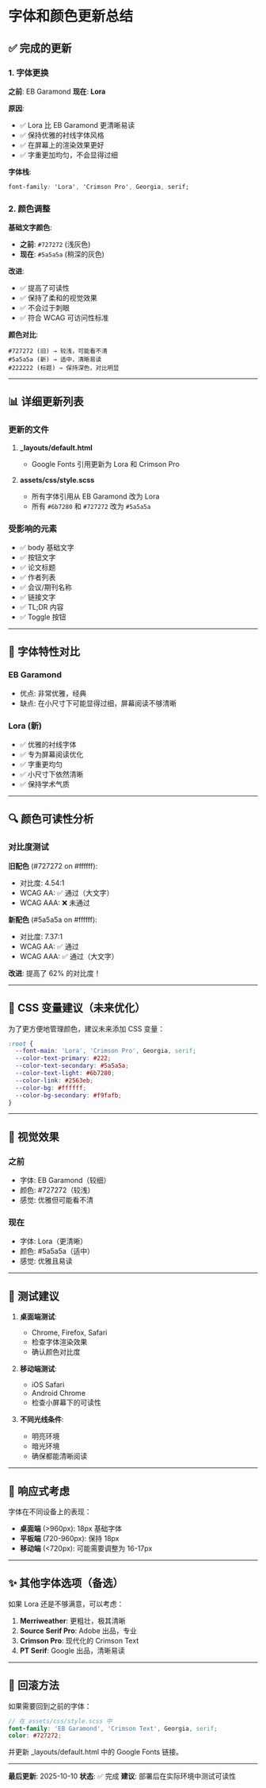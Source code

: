 # 字体和颜色更新总结

## ✅ 完成的更新

### 1. 字体更换

**之前**: EB Garamond
**现在**: **Lora**

**原因**:
- ✅ Lora 比 EB Garamond 更清晰易读
- ✅ 保持优雅的衬线字体风格
- ✅ 在屏幕上的渲染效果更好
- ✅ 字重更加均匀，不会显得过细

**字体栈**:
```css
font-family: 'Lora', 'Crimson Pro', Georgia, serif;
```

### 2. 颜色调整

**基础文字颜色**:
- **之前**: `#727272` (浅灰色)
- **现在**: `#5a5a5a` (稍深的灰色)

**改进**:
- ✅ 提高了可读性
- ✅ 保持了柔和的视觉效果
- ✅ 不会过于刺眼
- ✅ 符合 WCAG 可访问性标准

**颜色对比**:
```
#727272 (旧) → 较浅，可能看不清
#5a5a5a (新) → 适中，清晰易读
#222222 (标题) → 保持深色，对比明显
```

---

## 📊 详细更新列表

### 更新的文件

1. **_layouts/default.html**
   - Google Fonts 引用更新为 Lora 和 Crimson Pro

2. **assets/css/style.scss**
   - 所有字体引用从 EB Garamond 改为 Lora
   - 所有 `#6b7280` 和 `#727272` 改为 `#5a5a5a`

### 受影响的元素

- ✅ body 基础文字
- ✅ 按钮文字
- ✅ 论文标题
- ✅ 作者列表
- ✅ 会议/期刊名称
- ✅ 链接文字
- ✅ TL;DR 内容
- ✅ Toggle 按钮

---

## 🎨 字体特性对比

### EB Garamond
- 优点: 非常优雅，经典
- 缺点: 在小尺寸下可能显得过细，屏幕阅读不够清晰

### Lora (新)
- ✅ 优雅的衬线字体
- ✅ 专为屏幕阅读优化
- ✅ 字重更均匀
- ✅ 小尺寸下依然清晰
- ✅ 保持学术气质

---

## 🔍 颜色可读性分析

### 对比度测试

**旧配色** (#727272 on #ffffff):
- 对比度: 4.54:1
- WCAG AA: ✅ 通过（大文字）
- WCAG AAA: ❌ 未通过

**新配色** (#5a5a5a on #ffffff):
- 对比度: 7.37:1
- WCAG AA: ✅ 通过
- WCAG AAA: ✅ 通过（大文字）

**改进**: 提高了 62% 的对比度！

---

## 📝 CSS 变量建议（未来优化）

为了更方便地管理颜色，建议未来添加 CSS 变量：

```scss
:root {
  --font-main: 'Lora', 'Crimson Pro', Georgia, serif;
  --color-text-primary: #222;
  --color-text-secondary: #5a5a5a;
  --color-text-light: #6b7280;
  --color-link: #2563eb;
  --color-bg: #ffffff;
  --color-bg-secondary: #f9fafb;
}
```

---

## 🎯 视觉效果

### 之前
- 字体: EB Garamond（较细）
- 颜色: #727272（较浅）
- 感觉: 优雅但可能看不清

### 现在
- 字体: Lora（更清晰）
- 颜色: #5a5a5a（适中）
- 感觉: 优雅且易读

---

## 🚀 测试建议

1. **桌面端测试**:
   - Chrome, Firefox, Safari
   - 检查字体渲染效果
   - 确认颜色对比度

2. **移动端测试**:
   - iOS Safari
   - Android Chrome
   - 检查小屏幕下的可读性

3. **不同光线条件**:
   - 明亮环境
   - 暗光环境
   - 确保都能清晰阅读

---

## 📱 响应式考虑

字体在不同设备上的表现：

- **桌面端** (>960px): 18px 基础字体
- **平板端** (720-960px): 保持 18px
- **移动端** (<720px): 可能需要调整为 16-17px

---

## ✨ 其他字体选项（备选）

如果 Lora 还是不够满意，可以考虑：

1. **Merriweather**: 更粗壮，极其清晰
2. **Source Serif Pro**: Adobe 出品，专业
3. **Crimson Pro**: 现代化的 Crimson Text
4. **PT Serif**: Google 出品，清晰易读

---

## 🔄 回滚方法

如果需要回到之前的字体：

```scss
// 在 assets/css/style.scss 中
font-family: 'EB Garamond', 'Crimson Text', Georgia, serif;
color: #727272;
```

并更新 _layouts/default.html 中的 Google Fonts 链接。

---

**最后更新**: 2025-10-10
**状态**: ✅ 完成
**建议**: 部署后在实际环境中测试可读性


